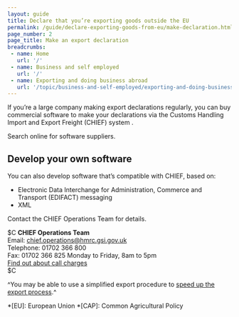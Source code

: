 ```yaml
---
layout: guide
title: Declare that you’re exporting goods outside the EU
permalink: /guide/declare-exporting-goods-from-eu/make-declaration.html
page_number: 2
page_title: Make an export declaration
breadcrumbs:
 - name: Home
   url: '/'
 - name: Business and self employed
   url: '/'
 - name: Exporting and doing business abroad
   url: '/topic/business-and-self-employed/exporting-and-doing-business-abroad.html'   
---
```


If you’re a large company making export declarations regularly, you can buy commercial software to make your declarations via the Customs Handling Import and Export Freight (CHIEF) system .

Search online for software suppliers.

## Develop your own software

You can also develop software that’s compatible with CHIEF, based on:

- Electronic Data Interchange for Administration, Commerce and Transport (EDIFACT) messaging
- XML

Contact the CHIEF Operations Team for details.

$C 
**CHIEF Operations Team**   
Email: <chief.operations@hmrc.gsi.gov.uk>      
Telephone: 01702 366 800   
Fax: 01702 366 825
Monday to Friday, 8am to 5pm  
[Find out about call charges](/call-charges)  
$C  

^You may be able to use a simplified export procedure to [speed up the export process](/apply-simplified-declaration-procedure-sdp-imports-exports.html).^

*[EU]: European Union
*[CAP]: Common Agricultural Policy
